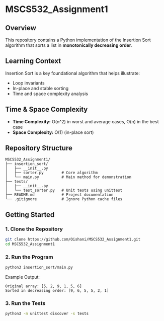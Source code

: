 # MSCS532\_Assignment1

## Overview

This repository contains a Python implementation of the Insertion Sort algorithm that sorts a list in **monotonically decreasing order**.

## Learning Context

Insertion Sort is a key foundational algorithm that helps illustrate:

* Loop invariants
* In-place and stable sorting
* Time and space complexity analysis

## Time & Space Complexity

* **Time Complexity:** O(n^2) in worst and average cases, O(n) in the best case
* **Space Complexity:** O(1) (in-place sort)

## Repository Structure

```
MSCS532_Assignment1/
├── insertion_sort/
│   ├── __init__.py
│   ├── sorter.py        # Core algorithm
│   └── main.py          # Main method for demonstration
├── tests/
│   ├── __init__.py
│   └── test_sorter.py   # Unit tests using unittest
├── README.md            # Project documentation
└── .gitignore           # Ignore Python cache files
```

## Getting Started

### 1. Clone the Repository

```bash
git clone https://github.com/Oishani/MSCS532_Assignment1.git
cd MSCS532_Assignment1
```

### 2. Run the Program

```bash
python3 insertion_sort/main.py
```

Example Output:

```
Original array: [5, 2, 9, 1, 5, 6]
Sorted in decreasing order: [9, 6, 5, 5, 2, 1]
```

### 3. Run the Tests

```bash
python3 -m unittest discover -s tests
```